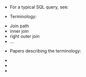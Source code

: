 * For a typical SQL query, see:


* Terminology: 
- Join path
- inner join
- right outer join
- ...

* Papers describing the terminology:
-
-
-
